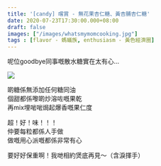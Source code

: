```yaml
---
title: '[candy] 嚐賞 - 無花果杏仁糖、黃杏脯杏仁糖'
date: 2020-07-23T17:30:00.000+08:00
draft: false
images: ["/images/whatsmymomcooking.jpg"]
tags : [flavor - 螞蟻族, enthusiasm - 黃色經濟圈]
---
```


呢位goodbye同事嘅散水糖實在太有心...  

![](/images/whatsmymomcooking.jpg)

啲糖係無添加任何糖同油  
個甜都係嚟啲炒溶咗嘅果乾  
再mix埋啱啱焗起爆香嘅果仁度  

超！好！味！！！  
仲要每粒都係人手做  
做嘅用心派嘅都係非常有心  

要好好保重啊！我哋相約煲底再見～（含淚揮手）  
